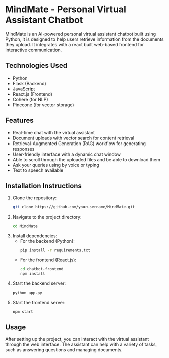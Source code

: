 # MindMate - Personal Virtual Assistant Chatbot

MindMate is an AI-powered personal virtual assistant chatbot built using Python, it is designed to help users retrieve information from the documents they upload.
It integrates with a react built web-based frontend for interactive communication.

## Technologies Used
- Python
- Flask (Backend)
- JavaScript
- React.js (Frontend)
- Cohere (for NLP)
- Pinecone (for vector storage)

## Features
- Real-time chat with the virtual assistant
- Document uploads with vector search for content retrieval
- Retrieval-Augmented Generation (RAG) workflow for generating responses
- User-friendly interface with a dynamic chat window
- Able to scroll through the uploaded files and be able to download them
- Ask your queries using by voice or typing
- Text to speech available

## Installation Instructions
1. Clone the repository:
   ```bash
   git clone https://github.com/yourusername/MindMate.git
   ```
2. Navigate to the project directory:
   ```bash
   cd MindMate
   ```
3. Install dependencies:
   - For the backend (Python):
     ```bash
     pip install -r requirements.txt
     ```
   - For the frontend (React.js):
     ```bash
     cd chatbot-frontend
     npm install
     ```
4. Start the backend server:
   ```bash
   python app.py
   ```
5. Start the frontend server:
   ```bash
   npm start
   ```
## Usage
After setting up the project, you can interact with the virtual assistant through the web interface. The assistant can help with a variety of tasks, such as answering questions and managing documents.

